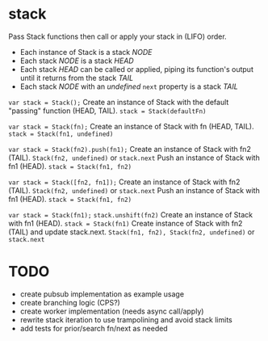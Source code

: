 stack
=====

Pass Stack functions then call or apply your stack in (LIFO) order.
* Each instance of Stack is a stack _NODE_
* Each stack _NODE_ is a stack _HEAD_
* Each stack _HEAD_ can be called or applied, piping its function's output until it returns from the stack _TAIL_
* Each stack _NODE_ with an *undefined* `next` property is a stack _TAIL_

`var stack = Stack();`
Create an instance of Stack with the default "passing" function (HEAD, TAIL). `stack = Stack(defaultFn)`

`var stack = Stack(fn);`
Create an instance of Stack with fn (HEAD, TAIL). `stack = Stack(fn1, undefined)`

`var stack = Stack(fn2).push(fn1);`
Create an instance of Stack with fn2 (TAIL). `Stack(fn2, undefined)` or `stack.next`
Push an instance of Stack with fn1 (HEAD). `stack = Stack(fn1, fn2)`

`var stack = Stack([fn2, fn1]);`
Create an instance of Stack with fn2 (TAIL). `Stack(fn2, undefined)` or `stack.next`
Push an instance of Stack with fn1 (HEAD). `stack = Stack(fn1, fn2)`

`var stack = Stack(fn1);`
`stack.unshift(fn2)`
Create an instance of Stack with fn1 (HEAD). `stack = Stack(fn1)`
Create instance of Stack with fn2 (TAIL) and update stack.next. `Stack(fn1, fn2), Stack(fn2, undefined)` or `stack.next`

TODO
====
* create pubsub implementation as example usage
* create branching logic (CPS?)
* create worker implementation (needs async call/apply)
* rewrite stack iteration to use trampolining and avoid stack limits
* add tests for prior/search fn/next as needed
